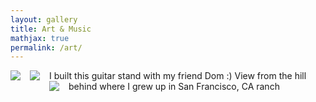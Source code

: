 ```yaml
---
layout: gallery
title: Art & Music
mathjax: true
permalink: /art/
---
```


<img style="float: left; margin: 0px 15px 15px 0px;" src="{{site.imgurl}}/IMG_8267.JPG"/>
I built this guitar stand with my friend Dom :)

<img style="float: left; margin: 0px 15px 15px 0px;" src="{{site.imgurl}}/sunsettankhill.jpg"/>
View from the hill behind where I grew up in San Francisco, CA


<img style="float: left; margin: 0px 15px 15px 0px;" src="{{site.imgurl}}/ranchserenity.jpg"/>
ranch 


